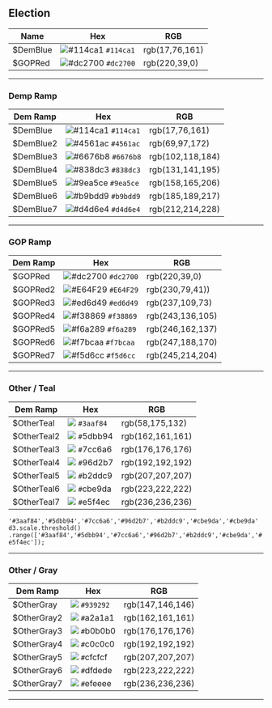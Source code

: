 ## Election

| Name | Hex | RGB |
| --- | --- | --- |
| $DemBlue | ![\#114ca1](https://placehold.it/15/114ca1/000000?text=+) `#114ca1` | rgb\(17,76,161\) |
| $GOPRed | ![\#dc2700](https://placehold.it/15/dc2700/000000?text=+) `#dc2700` | rgb\(220,39,0\) |

---

### Demp Ramp

| Dem Ramp | Hex | RGB |
| --- | --- | --- |
| $DemBlue | ![\#114ca1](https://placehold.it/15/114ca1/000000?text=+) `#114ca1` | rgb\(17,76,161\) |
| $DemBlue2 | ![\#4561ac](https://placehold.it/15/4561ac/000000?text=+) `#4561ac` | rgb\(69,97,172\) |
| $DemBlue3 | ![\#6676b8](https://placehold.it/15/6676b8/000000?text=+) `#6676b8` | rgb\(102,118,184\) |
| $DemBlue4 | ![\#838dc3](https://placehold.it/15/838dc3/000000?text=+) `#838dc3` | rgb\(131,141,195\) |
| $DemBlue5 | ![\#9ea5ce](https://placehold.it/15/9ea5ce/000000?text=+) `#9ea5ce` | rgb\(158,165,206\) |
| $DemBlue6 | ![\#b9bdd9](https://placehold.it/15/b9bdd9/000000?text=+) `#b9bdd9` | rgb\(185,189,217\) |
| $DemBlue7 | ![\#d4d6e4](https://placehold.it/15/d4d6e4/000000?text=+) `#d4d6e4` | rgb\(212,214,228\) |

---

### GOP Ramp

| Dem Ramp | Hex | RGB |
| --- | --- | --- |
| $GOPRed | ![\#dc2700](https://placehold.it/15/dc2700/000000?text=+) `#dc2700` | rgb\(220,39,0\) |
| $GOPRed2 | ![\#E64F29](https://placehold.it/15/E64F29/000000?text=+) `#E64F29` | rgb\(230,79,41\)\) |
| $GOPRed3 | ![\#ed6d49](https://placehold.it/15/ed6d49/000000?text=+) `#ed6d49` | rgb\(237,109,73\) |
| $GOPRed4 | ![\#f38869](https://placehold.it/15/f38869/000000?text=+) `#f38869` | rgb\(243,136,105\) |
| $GOPRed5 | ![\#f6a289](https://placehold.it/15/f6a289/000000?text=+) `#f6a289` | rgb\(246,162,137\) |
| $GOPRed6 | ![\#f7bcaa](https://placehold.it/15/f7bcaa/000000?text=+) `#f7bcaa` | rgb\(247,188,170\) |
| $GOPRed7 | ![\#f5d6cc](https://placehold.it/15/f5d6cc/000000?text=+) `#f5d6cc` | rgb\(245,214,204\) |

---

### Other / Teal

| Dem Ramp | Hex | RGB |
| --- | --- | --- |
| $OtherTeal | ![](https://placehold.it/15/3aaf84/000000?text=+) `#3aaf84` | rgb(58,175,132) |
| $OtherTeal2 | ![](https://placehold.it/15/5dbb94/000000?text=+) `#`5dbb94 | rgb(162,161,161) |
| $OtherTeal3 | ![](https://placehold.it/15/7cc6a6/000000?text=+) `#`7cc6a6 | rgb(176,176,176) |
| $OtherTeal4 | ![](https://placehold.it/15/96d2b7/000000?text=+) `#`96d2b7 | rgb(192,192,192) |
| $OtherTeal5 | ![](https://placehold.it/15/b2ddc9/000000?text=+) `#`b2ddc9 | rgb(207,207,207) |
| $OtherTeal6 | ![](https://placehold.it/15/cbe9da/000000?text=+) `#`cbe9da | rgb(223,222,222) |
| $OtherTeal7| ![](https://placehold.it/15/e5f4ec/000000?text=+) `#`e5f4ec | rgb(236,236,236) |

`'#3aaf84','#5dbb94','#7cc6a6','#96d2b7','#b2ddc9','#cbe9da','#cbe9da'`
`d3.scale.threshold()
.range(['#3aaf84','#5dbb94','#7cc6a6','#96d2b7','#b2ddc9','#cbe9da','#e5f4ec']);`

---

### Other / Gray

| Dem Ramp | Hex | RGB |
| --- | --- | --- |
| $OtherGray | ![](https://placehold.it/15/939292/000000?text=+) `#939292` | rgb\(147,146,146\) |
| $OtherGray2 | ![](https://placehold.it/15/a2a1a1/000000?text=+) `#`a2a1a1 | rgb(162,161,161) |
| $OtherGray3 | ![](https://placehold.it/15/b0b0b0/000000?text=+) `#`b0b0b0 | rgb(176,176,176) |
| $OtherGray4 | ![](https://placehold.it/15/c0c0c0/000000?text=+) `#`c0c0c0 | rgb(192,192,192) |
| $OtherGray5 | ![](https://placehold.it/15/cfcfcf/000000?text=+) `#`cfcfcf | rgb(207,207,207) |
| $OtherGray6 | ![](https://placehold.it/15/dfdede/000000?text=+) `#`dfdede | rgb(223,222,222) |
| $OtherGray7 | ![](https://placehold.it/15/efeeee/000000?text=+) `#`efeeee | rgb(236,236,236) |


---

















